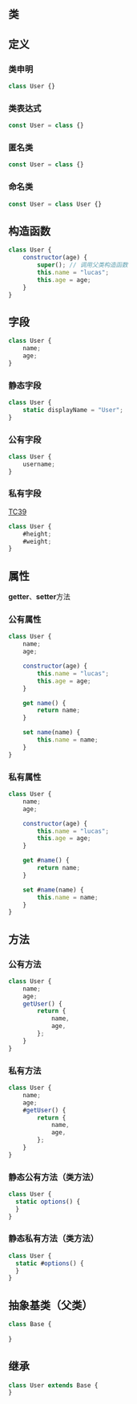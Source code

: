 ## 类

## 定义

### 类申明
```js
class User {}
```
### 类表达式
```js
const User = class {}
```
### 匿名类
```js
const User = class {}
```
### 命名类
```js
const User = class User {}
```
## 构造函数

```js
class User {
    constructor(age) {
        super(); // 调用父类构造函数
        this.name = "lucas";
        this.age = age;
    }
}
```
## 字段
```js
class User {
    name;
    age;
}
```

### 静态字段
```js
class User {
    static displayName = "User";
}
```

### 公有字段
```js
class User {
    username;
}
```

### 私有字段
[TC39](https://github.com/tc39/proposal-class-fields)

```js
class User {
    #height;
    #weight;
}
```

## 属性
**getter**、**setter**方法
### 公有属性
```js
class User {
    name;
    age;

    constructor(age) {
        this.name = "lucas";
        this.age = age;
    }

    get name() {
        return name;
    }

    set name(name) {
        this.name = name;
    }
}
```

### 私有属性
```js
class User {
    name;
    age;

    constructor(age) {
        this.name = "lucas";
        this.age = age;
    }

    get #name() {
        return name;
    }

    set #name(name) {
        this.name = name;
    }
}
```


## 方法
### 公有方法
```js
class User {
    name;
    age;
    getUser() {
        return {
            name,
            age,
        };
    }
}
```
### 私有方法

```js
class User {
    name;
    age;
    #getUser() {
        return {
            name,
            age,
        };
    }
}
```

### 静态公有方法（类方法）
```js
class User {
  static options() {
  }
}
```
### 静态私有方法（类方法）
```js
class User {
  static #options() {
  }
}
```

## 抽象基类（父类）
```js
class Base {
    
}
```
## 继承
```js
class User extends Base {
}
```


